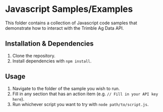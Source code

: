 # Javascript Samples/Examples
This folder contains a collection of Javascript code samples that demonstrate how to interact with the Trimble Ag Data API.

## Installation & Dependencies

1. Clone the repository.
2. Install dependencies with `npm install`.

## Usage

1. Navigate to the folder of the sample you wish to run.
2. Fill in any section that has an action item (e.g. `// Fill in your API key here`).
3. Run whichever script you want to try with `node path/to/script.js`.